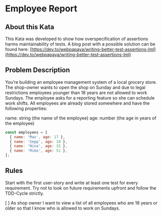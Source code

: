 # Employee Report
## About this Kata
This Kata was developed to show how overspecification of assertions harms maintainability of tests. A blog post with a possible solution can be found here: [https://dev.to/webpapaya/writing-better-test-assertions-lml](https://dev.to/webpapaya/writing-better-test-assertions-lml)

## Problem Description
You’re building an employee management system of a local grocery store. The shop-owner wants to open the shop on Sunday and due to legal restrictions employees younger than 18 years are not allowed to work Sundays. The employee asks for a reporting feature so she can schedule work shifts. All employees are already stored somewhere and have the following properties:

name: string (the name of the employee)
age: number (the age in years of the employee)

```javascript
const employees = [
  { name: 'Max', age: 17 },
  { name: 'Sepp', age: 18 },
  { name: 'Nina', age: 15 },
  { name: 'Mike', age: 51 },
];
```

## Rules
Start with the first user-story and write at least one test for every requirement. Try not to look on future requirements upfront and follow the TDD-Cycle strictly.

[ ] As shop owner I want to view a list of all employees who are 18 years or older so that I know who is allowed to work on Sundays.
